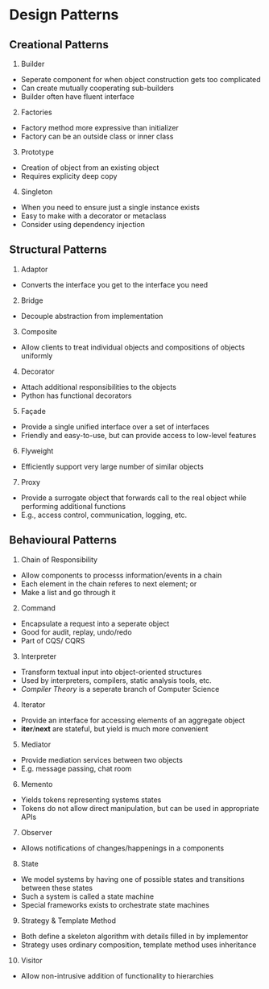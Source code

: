# Design Patterns

## Creational Patterns

1. Builder
  * Seperate component for when object construction gets too complicated
  * Can create mutually cooperating sub-builders
  * Builder often have fluent interface


2. Factories
  * Factory method more expressive than initializer
  * Factory can be an outside class or inner class

3. Prototype
  * Creation of object from an existing object
  * Requires explicity deep copy

4. Singleton
  * When you need to ensure just a single instance exists
  * Easy to make with a decorator or metaclass
  * Consider using dependency injection


## Structural Patterns

1. Adaptor
  * Converts the interface you get to the interface you need

2. Bridge
  * Decouple abstraction from implementation

3. Composite
  * Allow clients to treat individual objects and compositions of objects uniformly

4. Decorator
  * Attach additional responsibilities to the objects
  * Python has functional decorators

5. Façade
  * Provide a single unified interface over a set of interfaces
  * Friendly and easy-to-use, but can provide access to low-level features

6. Flyweight
  * Efficiently support very large number of similar objects

7. Proxy
  * Provide a surrogate object that forwards call to the real object while performing additional functions
  * E.g., access control, communication, logging, etc.


## Behavioural Patterns

1. Chain of Responsibility
  * Allow components to processs information/events in a chain
  * Each element in the chain referes to next element; or
  * Make a list and go through it

2. Command
  * Encapsulate a request  into a seperate object
  * Good for audit, replay, undo/redo
  * Part of CQS/ CQRS

3. Interpreter
  * Transform textual input into object-oriented structures
  * Used by interpreters, compilers, static analysis tools, etc.
  * <i>Compiler Theory</i> is a seperate branch of Computer Science

4. Iterator
  * Provide an interface for accessing elements of an aggregate object
  * __iter__/__next__ are stateful, but yield is much more convenient

5. Mediator
  * Provide mediation services between two objects
  * E.g. message passing, chat room

6. Memento
  * Yields tokens representing systems states
  * Tokens do not allow direct manipulation, but can be used in appropriate APIs

7. Observer
  * Allows notifications of changes/happenings in a components

8. State
  * We model systems by having one of possible states and transitions between these states
  * Such a system is called a state machine
  * Special frameworks exists to orchestrate state machines

9. Strategy & Template Method
  * Both define a skeleton algorithm with details filled in by implementor
  * Strategy uses ordinary composition, template method uses inheritance

10. Visitor
  * Allow non-intrusive addition of functionality to hierarchies
